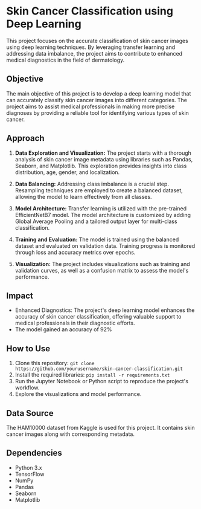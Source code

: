 # Skin Cancer Classification using Deep Learning

This project focuses on the accurate classification of skin cancer images using deep learning techniques. By leveraging transfer learning and addressing data imbalance, the project aims to contribute to enhanced medical diagnostics in the field of dermatology.

## Objective

The main objective of this project is to develop a deep learning model that can accurately classify skin cancer images into different categories. The project aims to assist medical professionals in making more precise diagnoses by providing a reliable tool for identifying various types of skin cancer.

## Approach

1. **Data Exploration and Visualization:** The project starts with a thorough analysis of skin cancer image metadata using libraries such as Pandas, Seaborn, and Matplotlib. This exploration provides insights into class distribution, age, gender, and localization.

2. **Data Balancing:** Addressing class imbalance is a crucial step. Resampling techniques are employed to create a balanced dataset, allowing the model to learn effectively from all classes.

3. **Model Architecture:** Transfer learning is utilized with the pre-trained EfficientNetB7 model. The model architecture is customized by adding Global Average Pooling and a tailored output layer for multi-class classification.

4. **Training and Evaluation:** The model is trained using the balanced dataset and evaluated on validation data. Training progress is monitored through loss and accuracy metrics over epochs.

5. **Visualization:** The project includes visualizations such as training and validation curves, as well as a confusion matrix to assess the model's performance.

## Impact

- Enhanced Diagnostics: The project's deep learning model enhances the accuracy of skin cancer classification, offering valuable support to medical professionals in their diagnostic efforts.
- The model gained an accuracy of 92%

## How to Use

1. Clone this repository: `git clone https://github.com/yourusername/skin-cancer-classification.git`
2. Install the required libraries: `pip install -r requirements.txt`
3. Run the Jupyter Notebook or Python script to reproduce the project's workflow.
4. Explore the visualizations and model performance.

## Data Source

The HAM10000 dataset from Kaggle is used for this project. It contains skin cancer images along with corresponding metadata.

## Dependencies

- Python 3.x
- TensorFlow
- NumPy
- Pandas
- Seaborn
- Matplotlib


